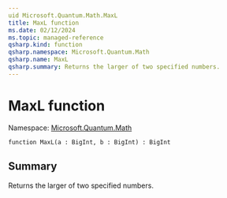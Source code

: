 ```yaml
---
uid Microsoft.Quantum.Math.MaxL
title: MaxL function
ms.date: 02/12/2024
ms.topic: managed-reference
qsharp.kind: function
qsharp.namespace: Microsoft.Quantum.Math
qsharp.name: MaxL
qsharp.summary: Returns the larger of two specified numbers.
---
```


# MaxL function

Namespace: [Microsoft.Quantum.Math](xref:Microsoft.Quantum.Math)

```qsharp
function MaxL(a : BigInt, b : BigInt) : BigInt
```

## Summary
Returns the larger of two specified numbers.
